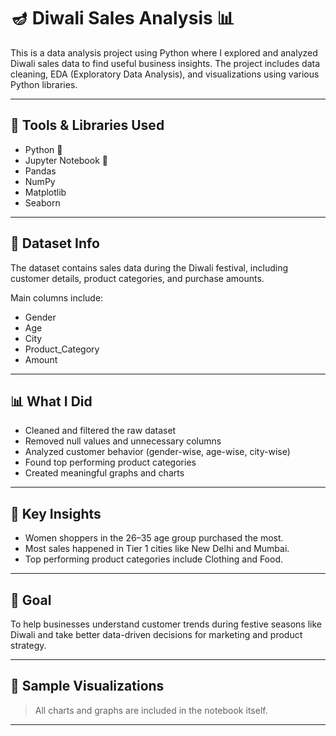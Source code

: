 # 🪔 Diwali Sales Analysis 📊

This is a data analysis project using Python where I explored and analyzed Diwali sales data to find useful business insights. The project includes data cleaning, EDA (Exploratory Data Analysis), and visualizations using various Python libraries.

---

## 🔧 Tools & Libraries Used

- Python 🐍
- Jupyter Notebook 📒
- Pandas
- NumPy
- Matplotlib
- Seaborn

---

## 📁 Dataset Info

The dataset contains sales data during the Diwali festival, including customer details, product categories, and purchase amounts.

Main columns include:
- Gender
- Age
- City
- Product_Category
- Amount

---

## 📊 What I Did

- Cleaned and filtered the raw dataset
- Removed null values and unnecessary columns
- Analyzed customer behavior (gender-wise, age-wise, city-wise)
- Found top performing product categories
- Created meaningful graphs and charts

---

## 📌 Key Insights

- Women shoppers in the 26–35 age group purchased the most.
- Most sales happened in Tier 1 cities like New Delhi and Mumbai.
- Top performing product categories include Clothing and Food.

---

## 🎯 Goal

To help businesses understand customer trends during festive seasons like Diwali and take better data-driven decisions for marketing and product strategy.

---

## 📸 Sample Visualizations

> All charts and graphs are included in the notebook itself.

---

